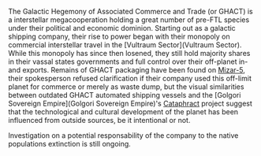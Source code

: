 The Galactic Hegemony of Associated Commerce and Trade (or GHACT) is a interstellar megacooperation holding a great number of pre-FTL species under their political and economic dominion. Starting out as a galactic shipping company, their rise to power began with their monopoly on commercial interstellar travel in the [Vultraum Sector](Vultraum Sector). While this monopoly has since then losened, they still hold majority shares in their vassal states governments and full control over their off-planet in- and exports. 
Remains of GHACT packaging have been found on [Mizar-5](Mizar-5), their spokesperson refused clarification if their company used this off-limit planet for commerce or merely as waste dump, but the visual similarities between outdated GHACT automated shipping vessels and the [Golgori Sovereign Empire](Golgori Sovereign Empire)'s [Cataphract](Cataphract) project suggest that the technological and cultural development of the planet has been influenced from outside sources, be it intentional or not.

Investigation on a potential responsability of the company to the native populations extinction is still ongoing.